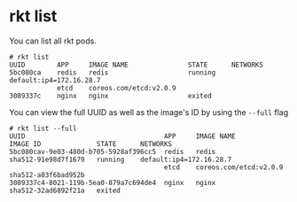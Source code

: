 # rkt list

You can list all rkt pods.

```
# rkt list
UUID        APP     IMAGE NAME               STATE      NETWORKS
5bc080ca    redis   redis                    running    default:ip4=172.16.28.7
            etcd    coreos.com/etcd:v2.0.9
3089337c    nginx   nginx                    exited
```

You can view the full UUID as well as the image's ID by using the `--full` flag

```
# rkt list --full
UUID                                   APP     IMAGE NAME              IMAGE ID              STATE      NETWORKS
5bc080cav-9e03-480d-b705-5928af396cc5  redis   redis                   sha512-91e98d7f1679   running    default:ip4=172.16.28.7
                                       etcd    coreos.com/etcd:v2.0.9  sha512-a03f6bad952b
3089337c4-8021-119b-5ea0-879a7c694de4  nginx   nginx                   sha512-32ad6892f21a   exited
```
